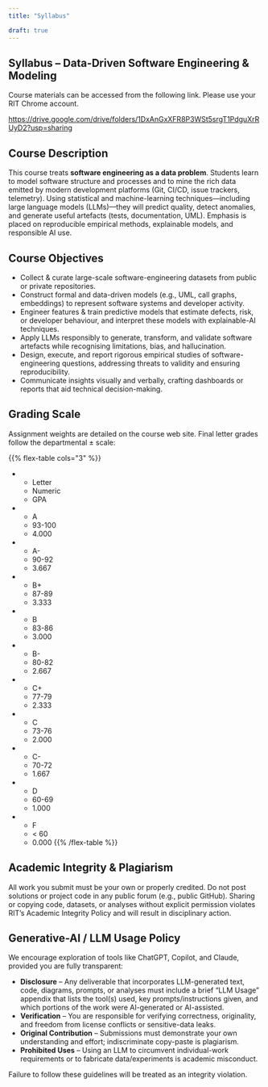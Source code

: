```yaml
---
title: "Syllabus"

draft: true
---
```


## Syllabus – Data-Driven Software Engineering & Modeling

Course materials can be accessed from the following link. Please use your RIT Chrome account.

https://drive.google.com/drive/folders/1DxAnGxXFR8P3WSt5srgT1PdguXrRUyD2?usp=sharing

## Course Description

This course treats **software engineering as a data problem**. Students learn to model software structure and processes and to mine the rich data emitted by modern development platforms (Git, CI/CD, issue trackers, telemetry). Using statistical and machine-learning techniques—including large language models (LLMs)—they will predict quality, detect anomalies, and generate useful artefacts (tests, documentation, UML). Emphasis is placed on reproducible empirical methods, explainable models, and responsible AI use.

## Course Objectives

* Collect & curate large-scale software-engineering datasets from public or private repositories.
* Construct formal and data-driven models (e.g., UML, call graphs, embeddings) to represent software systems and developer activity.
* Engineer features & train predictive models that estimate defects, risk, or developer behaviour, and interpret these models with explainable-AI techniques.
* Apply LLMs responsibly to generate, transform, and validate software artefacts while recognising limitations, bias, and hallucination.
* Design, execute, and report rigorous empirical studies of software-engineering questions, addressing threats to validity and ensuring reproducibility.
* Communicate insights visually and verbally, crafting dashboards or reports that aid technical decision-making.

## Grading Scale

Assignment weights are detailed on the course web site. Final letter grades follow the departmental ± scale:

{{% flex-table cols="3" %}}
- * Letter
  * Numeric
  * GPA

- * A
  * 93-100
  * 4.000

- * A-
  * 90-92
  * 3.667

- * B+
  * 87-89
  * 3.333

- * B
  * 83-86
  * 3.000

- * B-
  * 80-82
  * 2.667

- * C+
  * 77-79
  * 2.333

- * C
  * 73-76
  * 2.000

- * C-
  * 70-72
  * 1.667

- * D
  * 60-69
  * 1.000

- * F
  * < 60
  * 0.000
{{% /flex-table %}}

## Academic Integrity & Plagiarism

All work you submit must be your own or properly credited. Do not post solutions or project code in any public forum (e.g., public GitHub). Sharing or copying code, datasets, or analyses without explicit permission violates RIT’s Academic Integrity Policy and will result in disciplinary action.

## Generative-AI / LLM Usage Policy

We encourage exploration of tools like ChatGPT, Copilot, and Claude, provided you are fully transparent:

* **Disclosure** – Any deliverable that incorporates LLM-generated text, code, diagrams, prompts, or analyses must include a brief “LLM Usage” appendix that lists the tool(s) used, key prompts/instructions given, and which portions of the work were AI-generated or AI-assisted.
* **Verification** – You are responsible for verifying correctness, originality, and freedom from license conflicts or sensitive-data leaks.
* **Original Contribution** – Submissions must demonstrate your own understanding and effort; indiscriminate copy-paste is plagiarism.
* **Prohibited Uses** – Using an LLM to circumvent individual-work requirements or to fabricate data/experiments is academic misconduct.

Failure to follow these guidelines will be treated as an integrity violation.
